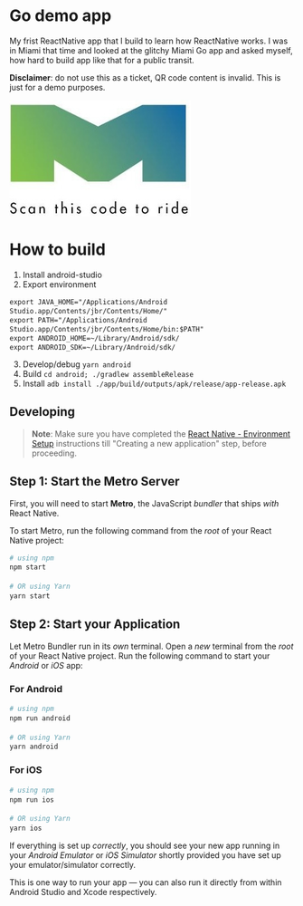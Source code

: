 # Go demo app
My frist ReactNative app that I build to learn how ReactNative works. 
I was in Miami that time and looked at the glitchy Miami Go app and asked myself, how hard to build app like that for a public transit.

**Disclaimer**: do not use this as a ticket, QR code content is invalid. This is just for a demo purposes.

![](assets/Logo.jpg)

# How to build

1. Install android-studio
2. Export environment
```shell
export JAVA_HOME="/Applications/Android Studio.app/Contents/jbr/Contents/Home/"
export PATH="/Applications/Android Studio.app/Contents/jbr/Contents/Home/bin:$PATH"
export ANDROID_HOME=~/Library/Android/sdk/
export ANDROID_SDK=~/Library/Android/sdk/
```

3. Develop/debug `yarn android`
4. Build `cd android; ./gradlew assembleRelease`
5. Install `adb install ./app/build/outputs/apk/release/app-release.apk`

## Developing

>**Note**: Make sure you have completed the [React Native - Environment Setup](https://reactnative.dev/docs/environment-setup) instructions till "Creating a new application" step, before proceeding.

## Step 1: Start the Metro Server

First, you will need to start **Metro**, the JavaScript _bundler_ that ships _with_ React Native.

To start Metro, run the following command from the _root_ of your React Native project:

```bash
# using npm
npm start

# OR using Yarn
yarn start
```

## Step 2: Start your Application

Let Metro Bundler run in its _own_ terminal. Open a _new_ terminal from the _root_ of your React Native project. Run the following command to start your _Android_ or _iOS_ app:

### For Android

```bash
# using npm
npm run android

# OR using Yarn
yarn android
```

### For iOS

```bash
# using npm
npm run ios

# OR using Yarn
yarn ios
```

If everything is set up _correctly_, you should see your new app running in your _Android Emulator_ or _iOS Simulator_ shortly provided you have set up your emulator/simulator correctly.

This is one way to run your app — you can also run it directly from within Android Studio and Xcode respectively.
